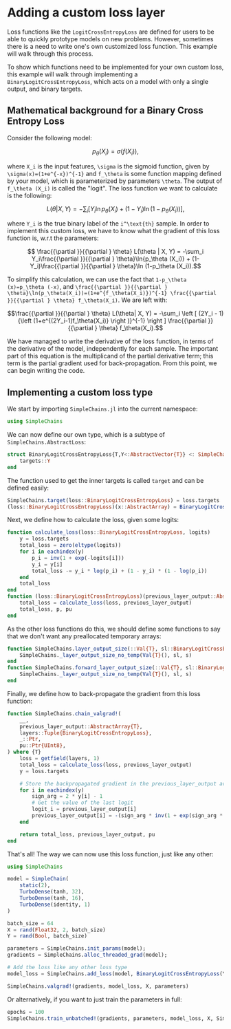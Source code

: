 # Adding a custom loss layer

Loss functions like the `LogitCrossEntropyLoss` are defined for users to be able to quickly prototype models on new problems. However, sometimes there is a need to write one's own customized loss function. This example will walk through this process.

To show which functions need to be implemented for your own custom loss, this example will walk through implementing a `BinaryLogitCrossEntropyLoss`, which acts on a model with only a single output, and binary targets.

## Mathematical background for a Binary Cross Entropy Loss
Consider the following model:

```math
p_\theta(X_i) = \sigma (f(X_i)),
```
where ``X_i`` is the input features, ``\sigma`` is the sigmoid function, given by ``\sigma(x)=(1+e^{-x})^{-1}`` and ``f_\theta`` is some function mapping defined by your model, which is parameterized by parameters ``\theta``. The output of ``f_\theta (X_i)`` is called the "logit". The loss function we want to calculate is the following:

```math
L(\theta| X, Y) = -\sum_i \left [ Y_i\ln{p_\theta (X_i)} + (1-Y_i)\ln{(1-p_\theta (X_i))} \right ],
```
where ``Y_i`` is the true binary label of the ``i^\text{th}`` sample. In order to implement this custom loss, we have to know what the gradient of this loss function is, w.r.t the parameters:

```math
    \frac{{\partial }}{{\partial } \theta} L(\theta | X, Y) = -\sum_i  Y_i\frac{{\partial }}{{\partial } \theta}\ln{p_\theta (X_i)} + (1-Y_i)\frac{{\partial }}{{\partial } \theta}\ln (1-p_\theta (X_i)).
```

To simplify this calculation, we can use the fact that ``1-p_\theta (x)=p_\theta (-x)``, and ``\frac{{\partial }}{{\partial } \theta}\ln(p_\theta(X_i))=(1+e^{f_\theta(X_i)})^{-1} \frac{{\partial }}{{\partial } \theta} f_\theta(X_i)``. We are left with:

```math
\frac{{\partial }}{{\partial } \theta} L(\theta| X, Y) = -\sum_i \left [ (2Y_i - 1){\left (1+e^{(2Y_i-1)f_\theta(X_i)} \right )}^{-1} \right ] \frac{{\partial }}{{\partial } \theta} f_\theta(X_i).
```

We have managed to write the derivative of the loss function, in terms of the derivative of the model, independently for each sample. The important part of this equation is the multiplicand of the partial derivative term; this term is the partial gradient used for back-propagation. From this point, we can begin writing the code.

## Implementing a custom loss type

We start by importing `SimpleChains.jl` into the current namespace:
```julia
using SimpleChains
```

We can now define our own type, which is a subtype of `SimpleChains.AbstractLoss`:

```julia
struct BinaryLogitCrossEntropyLoss{T,Y<:AbstractVector{T}} <: SimpleChains.AbstractLoss{T}
    targets::Y
end
```

The function used to get the inner targets is called `target` and can be defined easily:
```julia
SimpleChains.target(loss::BinaryLogitCrossEntropyLoss) = loss.targets
(loss::BinaryLogitCrossEntropyLoss)(x::AbstractArray) = BinaryLogitCrossEntropyLoss(x)
```

Next, we define how to calculate the loss, given some logits:

```julia
function calculate_loss(loss::BinaryLogitCrossEntropyLoss, logits)
    y = loss.targets
    total_loss = zero(eltype(logits))
    for i in eachindex(y)
        p_i = inv(1 + exp(-logits[i]))
        y_i = y[i]
        total_loss -= y_i * log(p_i) + (1 - y_i) * (1 - log(p_i))
    end
    total_loss
end
function (loss::BinaryLogitCrossEntropyLoss)(previous_layer_output::AbstractArray{T}, p::Ptr, pu) where {T}
    total_loss = calculate_loss(loss, previous_layer_output)
    total_loss, p, pu
end
```

As the other loss functions do this, we should define some functions to say that we don't want any preallocated temporary arrays:
```julia
function SimpleChains.layer_output_size(::Val{T}, sl::BinaryLogitCrossEntropyLoss, s::Tuple) where {T}
    SimpleChains._layer_output_size_no_temp(Val{T}(), sl, s)
end
function SimpleChains.forward_layer_output_size(::Val{T}, sl::BinaryLogitCrossEntropyLoss, s) where {T}
    SimpleChains._layer_output_size_no_temp(Val{T}(), sl, s)
end
```

Finally, we define how to back-propagate the gradient from this loss function:

```julia
function SimpleChains.chain_valgrad!(
    __,
    previous_layer_output::AbstractArray{T},
    layers::Tuple{BinaryLogitCrossEntropyLoss},
    _::Ptr,
    pu::Ptr{UInt8},
) where {T}
    loss = getfield(layers, 1)
    total_loss = calculate_loss(loss, previous_layer_output)
    y = loss.targets

    # Store the backpropagated gradient in the previous_layer_output array.
    for i in eachindex(y)
        sign_arg = 2 * y[i] - 1
        # Get the value of the last logit
        logit_i = previous_layer_output[i]
        previous_layer_output[i] = -(sign_arg * inv(1 + exp(sign_arg * logit_i)))
    end

    return total_loss, previous_layer_output, pu
end
```

That's all! The way we can now use this loss function, just like any other:

```julia
using SimpleChains

model = SimpleChain(
    static(2),
    TurboDense(tanh, 32),
    TurboDense(tanh, 16),
    TurboDense(identity, 1)
)

batch_size = 64
X = rand(Float32, 2, batch_size)
Y = rand(Bool, batch_size)

parameters = SimpleChains.init_params(model);
gradients = SimpleChains.alloc_threaded_grad(model);

# Add the loss like any other loss type
model_loss = SimpleChains.add_loss(model, BinaryLogitCrossEntropyLoss(Y));

SimpleChains.valgrad!(gradients, model_loss, X, parameters)
```

Or alternatively, if you want to just train the parameters in full:
```julia
epochs = 100
SimpleChains.train_unbatched!(gradients, parameters, model_loss, X, SimpleChains.ADAM(), epochs); 
```

